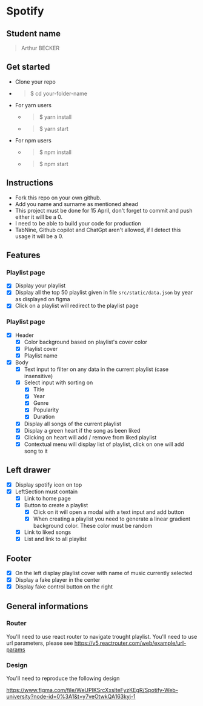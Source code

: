 # Spotify

## Student name

> Arthur BECKER

## Get started

-   Clone your repo
-   > $ cd your-folder-name
-   For yarn users
    -   > $ yarn install
    -   > $ yarn start
-   For npm users
    -   > $ npm install
    -   > $ npm start

## Instructions

-   Fork this repo on your own github.
-   Add you name and surname as mentioned ahead
-   This project must be done for 15 April, don't forget to commit and push either it will be a 0.
-   I need to be able to build your code for production
-   TabNine, Github copilot and ChatGpt aren't allowed, if I detect this usage it will be a 0.

## Features

### Playlist page

-   [X] Display your playlist
-   [X] Display all the top 50 playlist given in file `src/static/data.json` by year as displayed on figma
-   [X] Click on a playlist will redirect to the playlist page

### Playlist page

-   [X] Header 
    -   [X] Color background based on playlist's cover color
    -   [X] Playlist cover
    -   [X] Playlist name
-   [X] Body
    -   [X] Text input to filter on any data in the current playlist (case insensitive)
    -   [X] Select input with sorting on 
        -   [X] Title
        -   [X] Year
        -   [X] Genre
        -   [X] Popularity
        -   [X] Duration 
    -   [X] Display all songs of the current playlist
    -   [X] Display a green heart if the song as been liked
    -   [X] Clicking on heart will add / remove from liked playlist
    -   [X] Contextual menu will display list of playlist, click on one will add song to it

## Left drawer

-   [X] Display spotify icon on top
-   [X] LeftSection must contain
    -   [X] Link to home page
    -   [X] Button to create a playlist
        -   [X] Click on it will open a modal with a text input and add button
        -   [X] When creating a playlist you need to generate a linear gradient background color. These color must be random
    -   [X] Link to liked songs
    -   [X] List and link to all playlist

## Footer

-   [X] On the left display playlist cover with name of music currently selected
-   [X] Display a fake player in the center
-   [X] Display fake control button on the right

## General informations

### Router

You'll need to use react router to navigate trought playlist. You'll need to use url parameters, please see 
https://v5.reactrouter.com/web/example/url-params

### Design

You'll need to reproduce the following design

https://www.figma.com/file/WeUPIKSrcXxslteFyzKEgR/Spotify-Web-university?node-id=0%3A1&t=y7veOtwkQA163kyj-1
